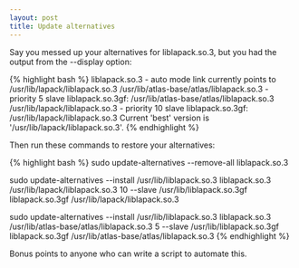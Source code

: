 ```yaml
---
layout: post
title: Update alternatives
---
```


Say you messed up your alternatives for liblapack.so.3, but you had the output from the --display option:

{% highlight bash %}
liblapack.so.3 - auto mode
  link currently points to /usr/lib/lapack/liblapack.so.3
/usr/lib/atlas-base/atlas/liblapack.so.3 - priority 5
  slave liblapack.so.3gf: /usr/lib/atlas-base/atlas/liblapack.so.3
/usr/lib/lapack/liblapack.so.3 - priority 10
  slave liblapack.so.3gf: /usr/lib/lapack/liblapack.so.3
Current 'best' version is '/usr/lib/lapack/liblapack.so.3'.
{% endhighlight %}

Then run these commands to restore your alternatives:

{% highlight bash %}
sudo update-alternatives --remove-all liblapack.so.3

sudo update-alternatives --install /usr/lib/liblapack.so.3 liblapack.so.3 /usr/lib/lapack/liblapack.so.3 10 --slave /usr/lib/liblapack.so.3gf liblapack.so.3gf /usr/lib/lapack/liblapack.so.3

sudo update-alternatives --install /usr/lib/liblapack.so.3 liblapack.so.3 /usr/lib/atlas-base/atlas/liblapack.so.3 5 --slave /usr/lib/liblapack.so.3gf liblapack.so.3gf /usr/lib/atlas-base/atlas/liblapack.so.3
{% endhighlight %}

Bonus points to anyone who can write a script to automate this.

